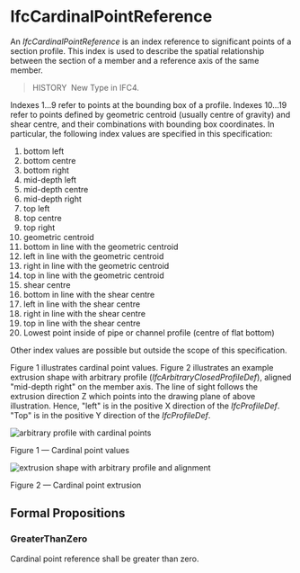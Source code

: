 # IfcCardinalPointReference

An _IfcCardinalPointReference_ is an index reference to significant points of a section profile. This index is used to describe the spatial relationship between the section of a member and a reference axis of the same member.<!-- end of definition -->

> HISTORY  New Type in IFC4.

Indexes 1...9 refer to points at the bounding box of a profile. Indexes 10...19 refer to points defined by geometric centroid (usually centre of gravity) and shear centre, and their combinations with bounding box coordinates. In particular, the following index values are specified in this specification:

1. bottom left
2. bottom centre
3. bottom right
4. mid-depth left
5. mid-depth centre
6. mid-depth right
7. top left
8. top centre
9. top right
10. geometric centroid
11. bottom in line with the geometric centroid
12. left in line with the geometric centroid
13. right in line with the geometric centroid
14. top in line with the geometric centroid
15. shear centre
16. bottom in line with the shear centre
17. left in line with the shear centre
18. right in line with the shear centre
19. top in line with the shear centre
20. Lowest point inside of pipe or channel profile (centre of flat bottom)

Other index values are possible but outside the scope of this specification.

Figure 1 illustrates cardinal point values. Figure 2 illustrates an example extrusion shape with arbitrary profile (_IfcArbitraryClosedProfileDef_), aligned "mid-depth right" on the member axis. The line of sight follows the extrusion direction Z which points into the drawing plane of above illustration. Hence, "left" is in the positive X direction of the _IfcProfileDef_. "Top" is in the positive Y direction of the _IfcProfileDef_.

![arbitrary profile with cardinal points](../../../../figures/ifccardinalpointreference-01.png)

Figure 1 — Cardinal point values

![extrusion shape with arbitrary profile and alignment](../../../../figures/ifccardinalpointreference-02.png)

Figure 2 — Cardinal point extrusion

## Formal Propositions

### GreaterThanZero
Cardinal point reference shall be greater than zero.
